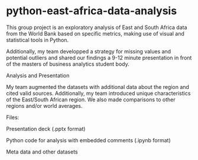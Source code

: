 # python-east-africa-data-analysis
This group project is an exploratory analysis of East and South Africa data from the World Bank based on specific metrics, making use of visual and statistical tools in Python.

Additionally, my team developped a strategy for missing values and potential outliers and shared our findings a 9-12 minute presentation in front of the masters of business analytics student body.
 

Analysis and Presentation

My team augmented the datasets with additional data about the region and cited valid sources. Additionally, my team introduced unique characteristics of the East/South African region. We also made comparisons to other regions and/or world averages.


Files:

Presentation deck (.pptx format)

Python code for analysis with embedded comments (.ipynb format)

Meta data and other datasets
